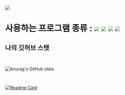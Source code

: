 ### 
<img src="https://capsule-render.vercel.app/api?waving=Rect&color=auto&height=300&section=header&text=welcome&fontSize=90" />


<h1>
사용하는 프로그램 종류 : <img src="https://img.shields.io/badge/-python-blue?logo=python&logoColor=white" /> 
 <img src="https://img.shields.io/badge/-javascript-yellow?logo=javascript&logoColor=white" />
 <img src="https://img.shields.io/badge/-react-skyblue?logo=react&logoColor=white" />
  <img src="https://img.shields.io/badge/-mongoDB-green?logo=mongoDB&logoColor=white" />
 </h1>

<h2>나의 깃허브 스탯</h2>

<br>

![Anurag's GitHub stats](https://github-readme-stats.vercel.app/api?username=qusgmlwo&show_icons=true&theme=radical)


<br>

[![Readme Card](https://github-readme-stats.vercel.app/api/pin/?username=qusgmlwo&repo=alrorithm_prac)](https://github.com/qusgmlwo/alrorithm_prac.git)

<br>
